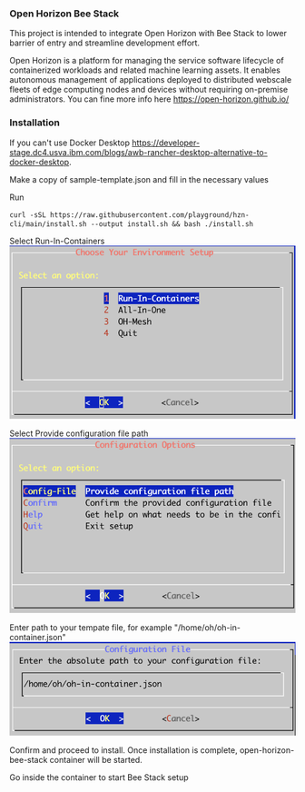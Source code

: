 ### Open Horizon Bee Stack
This project is intended to integrate Open Horizon with Bee Stack to lower barrier of entry and streamline development effort.

Open Horizon is a platform for managing the service software lifecycle of containerized workloads and related machine learning assets.  It enables autonomous management of applications deployed to distributed webscale fleets of edge computing nodes and devices without requiring on-premise administrators.  You can fine more info here https://open-horizon.github.io/

### Installation
If you can't use Docker Desktop
https://developer-stage.dc4.usva.ibm.com/blogs/awb-rancher-desktop-alternative-to-docker-desktop.

Make a copy of sample-template.json and fill in the necessary values

Run 
```
curl -sSL https://raw.githubusercontent.com/playground/hzn-cli/main/install.sh --output install.sh && bash ./install.sh
```
Select Run-In-Containers
![alt text](image.png)

Select Provide configuration file path
![alt text](image-1.png)

Enter path to your tempate file, for example "/home/oh/oh-in-container.json"
![alt text](image-2.png)

Confirm and proceed to install.  Once installation is complete, open-horizon-bee-stack container will be started.  

Go inside the container to start Bee Stack setup